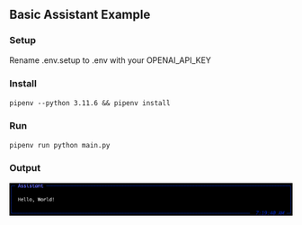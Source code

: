 ## Basic Assistant Example

### Setup
Rename .env.setup to .env with your OPENAI_API_KEY

### Install
    pipenv --python 3.11.6 && pipenv install

### Run
    pipenv run python main.py

### Output
![Screenshot](./screenshot.png)

